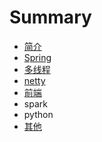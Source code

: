 # Summary

* [简介](README.md)
* [Spring](spring.md)
* [多线程](duo-xian-cheng.md)
* [netty](netty.md)
* [前端](qian-duan.md)
* spark
* python
* [其他](qi-ta.md)

